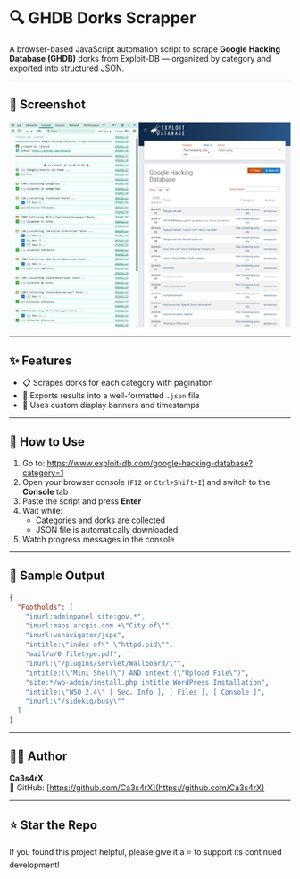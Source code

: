 # 🔍 GHDB Dorks Scrapper

A browser-based JavaScript automation script to scrape **Google Hacking Database (GHDB)** dorks from Exploit-DB — organized by category and exported into structured JSON.  

---

## 📸 Screenshot

![Demo Screenshot](https://raw.githubusercontent.com/Ca3s4rX/images/refs/heads/main/ghdb-dorks-scrapper.png)

---

## ✨ Features

- 📋 Scrapes dorks for each category with pagination
- 📁 Exports results into a well-formatted `.json` file
- 🔧 Uses custom display banners and timestamps

---

## 🧪 How to Use

1. Go to: https://www.exploit-db.com/google-hacking-database?category=1
2. Open your browser console (`F12` or `Ctrl+Shift+I`) and switch to the **Console** tab
3. Paste the script and press **Enter**
4. Wait while:
   - Categories and dorks are collected
   - JSON file is automatically downloaded
5. Watch progress messages in the console

---

## 📁 Sample Output

```json
{
  "Footholds": [
    "inurl:adminpanel site:gov.*",
    "inurl:maps.arcgis.com +\"City of\"",
    "inurl:wsnavigator/jsps",
    "intitle:\"index of\" \"httpd.pid\"",
    "mail/u/0 filetype:pdf",
    "inurl:\"/plugins/servlet/Wallboard/\"",
    "intitle:(\"Mini Shell\") AND intext:(\"Upload File\")",
    "site:*/wp-admin/install.php intitle:WordPress Installation",
    "intitle:\"WSO 2.4\" [ Sec. Info ], [ Files ], [ Console ]",
    "inurl:\"/sidekiq/busy\""
  ]
}
```
---

## 👨‍💻 Author

**Ca3s4rX**  
🔗 GitHub: [https://github.com/Ca3s4rX](https://github.com/Ca3s4rX)

---

## ⭐️ Star the Repo

If you found this project helpful, please give it a ⭐️ to support its continued development!
